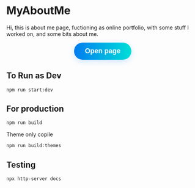 # MyAboutMe

Hi, this is about me page, fuctioning as online portfolio, with some stuff I worked on, and some bits about me.

<p align="center">
  <a href="https://devyat009.github.io/" target="_blank" style="text-decoration:none;">
    <button style="
      padding: 12px 28px;
      font-size: 18px;
      font-weight: bold;
      color: #fff;
      background: linear-gradient(90deg, #007cf0 0%, #00dfd8 100%);
      border: none;
      border-radius: 30px;
      box-shadow: 0 4px 16px rgba(0, 127, 255, 0.2);
      cursor: pointer;
      transition: transform 0.2s, box-shadow 0.2s;
    "
    onmouseover="this.style.transform='scale(1.05)';this.style.boxShadow='0 6px 24px rgba(0,127,255,0.3)';"
    onmouseout="this.style.transform='scale(1)';this.style.boxShadow='0 4px 16px rgba(0,127,255,0.2)';"
    >
      Open page
    </button>
  </a>
</p>

## To Run as Dev

```bash
npm run start:dev
```

## For production

```bash
npm run build
```

Theme only copile
```bash
npm run build:themes
```

## Testing
```
npx http-server docs
```
